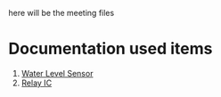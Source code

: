 here will be the meeting files

<h1> Documentation used items</h1>
<ol>
  <li><a href="https://www.biomaker.org/block-catalogue/2021/12/17/water-level-sensor-tzt-water-level-sensor">Water Level Sensor</a></li>
    <li><a href="https://mm.digikey.com/Volume0/opasdata/d220001/medias/docus/5773/TS0011%20DATASHEET.pdf?_gl=1*1mmwht7*_up*MQ..&gclid=CjwKCAjwtqmwBhBVEiwAL-WAYYEybMXkn1NRt9K12eTjqfgg-fMNps5K_RQuL4aYlaqVrdYEXu5cNxoCDrwQAvD_BwE">Relay IC</a></li>
</ol>

